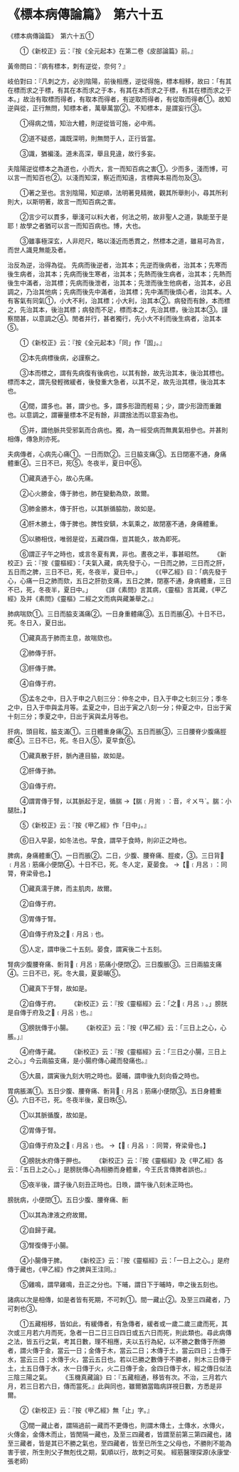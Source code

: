# 《標本病傳論篇》　第六十五




《標本病傳論篇》　第六十五①


　　①《新校正》云：『按《全元起本》在第二卷《皮部論篇》前。』


黃帝問曰：『病有標本，刺有逆從，奈何？』


岐伯對曰：『凡刺之方，必別陰陽，前後相應，逆從得施，標本相移，故曰：「有其在標而求之于標，有其在本而求之于本，有其在本而求之于標，有其在標而求之于本。」故治有取標而得者，有取本而得者，有逆取而得者，有從取而得者①。故知逆與從，正行無問，知標本者，萬舉萬當②。不知標本，是謂妄行③。


　　①得病之情，知治大體，則逆從皆可施，必中焉。


　　②道不疑惑，識既深明，則無問于人，正行皆當。


　　③識，猶褊淺。道未高深，舉且見違，故行多妄。


夫陰陽逆從標本之為道也，小而大，言一而知百病之害①。少而多，淺而博，可以言一而知百也②。以淺而知深，察近而知遠，言標與本易而勿及③。


　　①著之至也。言別陰陽，知逆順，法明著見精微，觀其所舉則小，尋其所利則大，以斯明著，故言一而知百病之害。


　　②言少可以貫多，舉淺可以料大者，何法之明，故非聖人之道，孰能至于是耶！故學之者猶可以言一而知百病也。博，大也。


　　③雖事極深玄，人非咫尺，略以淺近而悉貫之，然標本之道，雖易可為言，而世人識見無能及者。


治反為逆，治得為從。
先病而後逆者，治其本；先逆而後病者，治其本；先寒而後生病者，治其本；先病而後生寒者，治其本；先熱而後生病者，治其本；先熱而後生中滿者，治其標；先病而後泄者，治其本；先泄而後生他病者，治其本，必且調之，乃治其他病；先病而後先中滿者，治其標；先中滿而後煩心者，治其本。人有客氣有同氣①，小大不利，治其標；小大利，治其本②。病發而有餘，本而標之，先治其本，後治其標；病發而不足，標而本之，先治其標，後治其本③。謹察間甚，以意調之④。閒者并行，甚者獨行，先小大不利而後生病者，治其本⑤。


　　①《新校正》云：『按《全元起本》「同」作「固」。』


　　②本先病標後病，必謹察之。


　　③本而標之，謂有先病復有後病也，以其有餘，故先治其本，後治其標也。標而本之，謂先發輕微緩者，後發重大急者，以其不足，故先治其標，後治其本也。


　　④間，謂多也。甚，謂少也。多，謂多形證而輕易；少，謂少形證而重難也。以意調之，謂審量標本不足有餘，非謂捨法而以意妄為也。


　　⑤并，謂他脈共受邪氣而合病也。獨，為一經受病而無異氣相參也。并甚則相傳，傳急則亦死。


夫病傳者，心病先心痛①。一日而欬②。三日脇支痛③。五日閉塞不通，身痛體重④。三日不已，死⑤。冬夜半，夏日中⑥。


　　①藏真通于心，故心先痛。


　　②心火勝金，傳于肺也，肺在變動為欬，故爾。


　　③肺金勝木，傳于肝也，以其脈循脇肋，故如是。


　　④肝木勝土，傳于脾也。脾性安鎮，木氣乘之，故閉塞不通，身痛體重。


　　⑤以勝相伐，唯弱是從，五藏四傷，豈其能久，故為即死。


　　⑥謂正子午之時也，或言冬夏有異，非也。晝夜之半，事甚昭然。
　　《新校正》云：『按《靈樞經》：「夫氣入藏，病先發于心，一日而之肺，三日而之肝，五日而之脾，三日不已，死，冬夜半，夏日中。」
　　《《甲乙經》曰：「病先發于心，心痛一日之肺而欬，五日之肝肋支痛，五日之脾，閉塞不通，身病體重，三日不已，死，冬夜半，夏日中。」
　　《詳《素問》言其病，《靈樞》言其藏，《甲乙經》及并《素問》《靈樞》二經之文而病與藏兼舉之。』


肺病喘欬①。三日而脇支滿痛②。一日身重體痛③。五日而脹④。十日不已，死。冬日入，夏日出。


　　①藏真高于肺而主息，故喘欬也。


　　②肺傳于肝。


　　③肝傳于脾。


　　④自傳于府。


　　⑤孟冬之中，日入于申之八刻三分：仲冬之中，日入于申之七刻三分；季冬之中，日入于申與孟月等。孟夏之中，日出于寅之八刻一分；仲夏之中，日出于寅十刻三分；季夏之中，日出于寅與孟月等也。


肝病，頭目眩，脇支滿①。三日體重身痛②。五日而脹③，三日腰脊少腹痛脛痠④。三日不已，死。冬日入⑤，夏早食⑥。


　　①藏真散于肝，脈內連目脇，故如是。


　　②肝傳于肺。


　　③自傳于府。


　　④謂胃傳于腎，以其脈起于足，循腨
→【腨﹝月耑﹞：音，ㄔㄨㄢˋ。腨：小腿肚。】


　　⑤《新校正》云：『按《甲乙經》作「日中」。』


　　⑥日入早晏，如冬法也。早食，謂早于食時，則卯正之時也。


脾病，身痛體重①。一日而脹②。二日，少腹、腰脊痛、脛痠，③。三日背𦛗﹝月呂﹞筋痛小便閉④。十日不已，死。冬人定，夏晏食。
→【𦛗﹝月呂﹞：同膂，脊梁骨也。】


　　①藏真濡于脾，而主肌肉，故爾。


　　②自傳于府。


　　③胃傳于腎。


　　④自傳于府及之𦛗﹝月呂﹞也。


　　⑤人定，謂申後二十五刻。晏食，謂寅後二十五刻。


腎病少腹腰脊痛、䯒背𦛗﹝月呂﹞筋痛小便閉②。三日腹脹③。三日兩脇支痛④。三日不已，死。冬大晨，夏晏晡⑤。


　　①藏真下于腎，故如是。


　　②自傳于府。
　　《新校正》云：『按《靈樞經》云：「之𦛗﹝月呂﹞。」膀胱是自傳于府及之𦛗﹝月呂﹞也。』


　　③膀胱傳于小腸。
　　《新校正》云：『按《甲乙經》云：「三日上之心，心脹。」』


　　④府傳于藏。
　　《新校正》云：『按《靈樞經》云：「三日之小腸，三日上之心。」今云兩脇支痛，是小腸府傳心藏而發痛也。』


　　⑤大晨，謂寅後九刻大明之時也。晏晡，謂申後九刻向昏之時也。


胃病脹滿①。五日少腹、腰脊痛、䯒背𦛗﹝月呂﹞筋痛小便閉③。五日身體重④。六日不已，死。冬夜半後，夏日昳⑤。


　　①以其脈循腹，故如是。


　　②胃傳于腎。


　　③自傳于府及之𦛗﹝月呂﹞也。
→【𦛗﹝月呂﹞：同膂，脊梁骨也。】


　　④膀胱水府傳于胛也。
　　《新校正》云：『按《靈樞經》及《甲乙經》各云：「五日上之心。」是膀胱傳心為相勝而身體重，今王氏言傳脾者誤也。』


　　⑤夜半後，謂子後八刻丑正時也。日昳，謂午後八刻未正時也。


膀胱病，小便閉①。五日少腹、腰脊痛、䯒


　　①以其為津液之府故爾。


　　②自歸于藏。


　　③腎復傳于小腸。


　　④小腸傳于脾。
　　《新校正》云：『按《靈樞經》云：「一日上之心。」是府傳于藏也，《甲乙經》作之脾與王注同。』


　　⑤雞鳴，謂早雞鳴，丑正之分也。下晡，謂日下于晡時，申之後五刻也。


諸病以次是相傳，如是者皆有死期，不可刺①。間一藏止②。及至三四藏者，乃可刺也③。


　　①五藏相移，皆如此，有緩傳者，有急傳者，緩者或一歲二歲三歲而死，其次或三月若六月而死，急者一日二日三日四日或五六日而死，則此類也。尋此病傳之法，皆五行之氣，考其日數，理不相應，夫以五行為紀，以不勝之數傳于所勝者，謂火傳于金，當云一日；金傳于木，當云二日；木傳于土，當云四日；土傳于水，當云三日；水傳于火，當云五日也。若以已勝之數傳于不勝者，則木三日傳于土，土五日傳于水，水一日傳于火，火二日傳于金，金四日傳于水，經之傳日似法三陰三陽之氣。
　　《玉機真藏論》曰：『五藏相通，移皆有次。不治，三月若六月，若三日若六日，傳而當死。』此與同也，雖爾猶當臨病詳視日數，方悉是非爾。


　　②《新校正》云：『按《甲乙經》無「止」字。』


　　③間一藏止者，謂隔過前一藏而不更傳也，則謂木傳土，土傳水，水傳火，火傳金，金傳木而止，皆閒隔一藏也，及至三四藏者，皆謂至前第三第四藏也，諸至三藏者，皆是其已不勝之氣也，至四藏者，皆至已所生之父母也，不勝則不能為害于彼，所生則父子無剋伐之期，氣順以行，故刺之可矣。
經筋醫理探源(永康堂‧張老師)
             
